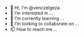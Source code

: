 - 👋 Hi, I’m @venczelgeza
- 👀 I’m interested in ...
- 🌱 I’m currently learning ...
- 💞️ I’m looking to collaborate on ...
- 📫 How to reach me ...

<!---
venczelgeza/venczelgeza is a ✨ special ✨ repository because its `README.md` (this file) appears on your GitHub profile.
You can click the Preview link to take a look at your changes.
--->
